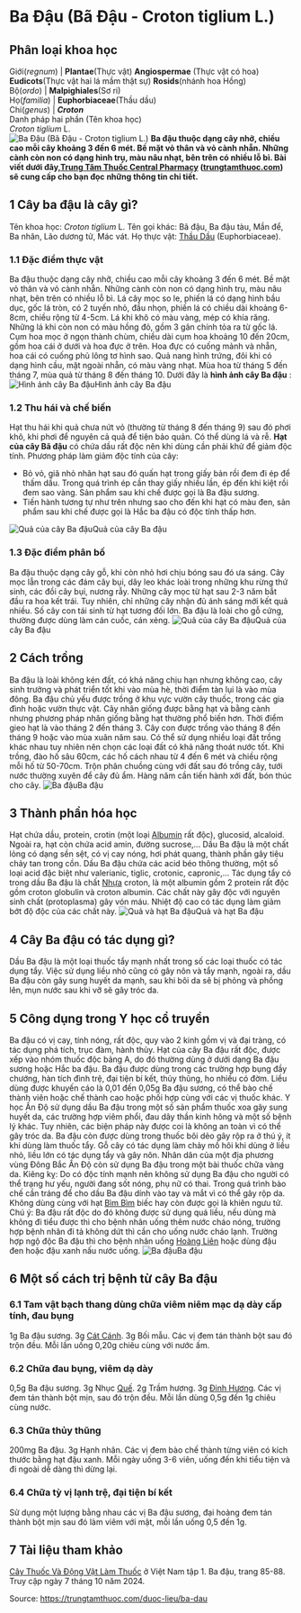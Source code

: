 # Ba Đậu (Bã Đậu - Croton tiglium L.)

Phân loại khoa học  
---  
Giới(_regnum_) |  **Plantae**(Thực vật) **Angiospermae** (Thực vật có hoa) **Eudicots**(Thực vật hai lá mầm thật sự) **Rosids**(nhánh hoa Hồng)  
Bộ(_ordo_) | **Malpighiales**(Sơ ri)  
Họ(_familia_) | **Euphorbiaceae**(Thầu dầu)  
Chi(_genus_) | **_Croton_**  
Danh pháp hai phần (Tên khoa học)  
_Croton tiglium_ L.  
![Ba Đậu \(Bã Đậu - Croton tiglium L.\)](https://trungtamthuoc.com/images/others/cay-ba-dau-0-0148.jpg)
**Ba đậu thuộc dạng cây nhỡ, chiều cao mỗi cây khoảng 3 đến 6 mét. Bề mặt vỏ thân và vỏ cành nhẵn. Những cành còn non có dạng hình trụ, màu nâu nhạt, bên trên có nhiều lỗ bì. Bài viết dưới đây,[Trung Tâm Thuốc Central Pharmacy](https://trungtamthuoc.com/ "Trung Tâm Thuốc Central Pharmacy") ([trungtamthuoc.com](https://trungtamthuoc.com/ "trungtamthuoc.com")) sẽ cung cấp cho bạn đọc những thông tin chi tiết.**
##  1 Cây ba đậu là cây gì?
Tên khoa học: _Croton tiglium_ L.
Tên gọi khác: Bã đậu, Ba đậu tàu, Mần để, Ba nhân, Lão dương tử, Mác vát.
Họ thực vật: [Thầu Dầu](https://trungtamthuoc.com/duoc-lieu/thau-dau "Thầu Dầu") (Euphorbiaceae).
### 1.1 Đặc điểm thực vật
Ba đậu thuộc dạng cây nhỡ, chiều cao mỗi cây khoảng 3 đến 6 mét.
Bề mặt vỏ thân và vỏ cành nhẵn. Những cành còn non có dạng hình trụ, màu nâu nhạt, bên trên có nhiều lỗ bì.
Lá cây mọc so le, phiến lá có dạng hình bầu dục, gốc lá tròn, có 2 tuyến nhỏ, đầu nhọn, phiến lá có chiều dài khoảng 6-8cm, chiều rộng từ 4-5cm. Lá khi khô có màu vàng, mép có khía răng. Những lá khi còn non có màu hồng đỏ, gồm 3 gân chính tỏa ra từ gốc lá.
Cụm hoa mọc ở ngọn thành chùm, chiều dài cụm hoa khoảng 10 đến 20cm, gồm hoa cái ở dưới và hoa đực ở trên. Hoa đực có cuống mảnh và nhẵn, hoa cái có cuống phủ lông tơ hình sao.
Quả nang hình trứng, đôi khi có dạng hình cầu, mặt ngoài nhẵn, có màu vàng nhạt.
Mùa hoa từ tháng 5 đến tháng 7, mùa quả từ tháng 8 đến tháng 10.
Dưới đây là **hình ảnh cây Ba đậu** :
![Hình ảnh cây Ba đậu](https://trungtamthuoc.com/images/item/cay-ba-dau.jpg)Hình ảnh cây Ba đậu
### 1.2 Thu hái và chế biến
Hạt thu hái khi quả chưa nứt vỏ (thường từ tháng 8 đến tháng 9) sau đó phơi khô, khi phơi để nguyên cả quả để tiện bảo quản.
Có thể dùng lá và rễ.
**Hạt của cây Bã đậu** có chứa dầu rất độc nên khi dùng cần phải khử để giảm độc tính.
Phương pháp làm giảm độc tính của cây:
  * Bỏ vỏ, giã nhỏ nhân hạt sau đó quấn hạt trong giấy bản rồi đem đi ép để thấm dầu. Trong quá trình ép cần thay giấy nhiều lần, ép đến khi kiệt rồi đem sao vàng. Sản phẩm sau khi chế được gọi là Ba đậu sương.
  * Tiến hành tương tự như trên nhưng sao cho đến khi hạt có màu đen, sản phẩm sau khi chế được gọi là Hắc ba đậu có độc tính thấp hơn.

![Quả của cây Ba đậu](https://trungtamthuoc.com/images/item/cay-ba-dau-1.jpg)Quả của cây Ba đậu
### 1.3 Đặc điểm phân bố
Ba đậu thuộc dạng cây gỗ, khi còn nhỏ hơi chịu bóng sau đó ưa sáng. Cây mọc lẫn trong các đám cây bụi, dây leo khác loài trong những khu rừng thứ sinh, các đồi cây bụi, nương rẫy.
Những cây mọc từ hạt sau 2-3 năm bắt đầu ra hoa kết trái. Tuy nhiên, chỉ những cây nhận đủ ánh sáng mới kết quả nhiều. Số cây con tái sinh từ hạt tương đối lớn.
Ba đậu là loài cho gỗ cứng, thường được dùng làm cán cuốc, cán xẻng.
![Quả của cây Ba đậu](https://trungtamthuoc.com/images/item/cay-ba-dau-2.jpg)Quả của cây Ba đậu
##  2 Cách trồng
Ba đậu là loài không kén đất, có khả năng chịu hạn nhưng không cao, cây sinh trưởng và phát triển tốt khi vào mùa hè, thời điểm tàn lụi là vào mùa đông. Ba đậu chủ yếu được trồng ở khu vực vườn cây thuốc, trong các gia đình hoặc vườn thực vật.
Cây nhân giống được bằng hạt và bằng cành nhưng phương pháp nhân giống bằng hạt thường phổ biến hơn.
Thời điểm gieo hạt là vào tháng 2 đến tháng 3. Cây con được trồng vào tháng 8 đến tháng 9 hoặc vào mùa xuân năm sau.
Có thể sử dụng nhiều loại đất trồng khác nhau tuy nhiên nên chọn các loại đất có khả năng thoát nước tốt. Khi trồng, đào hố sâu 60cm, các hố cách nhau từ 4 đến 6 mét và chiều rộng mỗi hố từ 50-70cm.
Trộn phân chuồng cùng với đất sau đó trồng cây, tưới nước thường xuyên để cây đủ ẩm.
Hàng năm cần tiến hành xới đất, bón thúc cho cây.
![Ba đậu](https://trungtamthuoc.com/images/item/cay-ba-dau-3.jpg)Ba đậu
##  3 Thành phần hóa học
Hạt chứa dầu, protein, crotin (một loại [Albumin](https://trungtamthuoc.com/hoat-chat/albumin "Albumin") rất độc), glucosid, alcaloid. Ngoài ra, hạt còn chứa acid amin, đường sucrose,...
Dầu Ba đậu là một chất lỏng có dạng sền sệt, có vị cay nóng, hơi phát quang, thành phần gây tiêu chảy tan trong cồn.
Dầu Ba đậu chứa các acid béo thông thường, một số loại acid đặc biệt như valerianic, tiglic, crotonic, capronic,...
Tác dụng tẩy có trong dầu Ba đậu là chất [Nhựa](https://trungtamthuoc.com/hoat-chat/nhua "Nhựa") croton, là một albumin gồm 2 protein rất độc gồm croton globulin và croton albumin. Các chất này gây độc với nguyên sinh chất (protoplasma) gây vón máu. Nhiệt độ cao có tác dụng làm giảm bớt độ độc của các chất này.
![Quả và hạt Ba đậu](https://trungtamthuoc.com/images/item/cay-ba-dau-4.jpg)Quả và hạt Ba đậu
##  4 Cây Ba đậu có tác dụng gì?
Dầu Ba đậu là một loại thuốc tẩy mạnh nhất trong số các loại thuốc có tác dụng tẩy. Việc sử dụng liều nhỏ cũng có gây nôn và tẩy mạnh, ngoài ra, dầu Ba đậu còn gây sung huyết da mạnh, sau khi bôi da sẽ bị phỏng và phồng lên, mụn nước sau khi vỡ sẽ gây tróc da.
##  5 Công dụng trong Y học cổ truyền
Ba đậu có vị cay, tính nóng, rất độc, quy vào 2 kinh gồm vị và đại tràng, có tác dụng phá tích, trục đàm, hành thủy.
Hạt của cây Ba đậu rất độc, được xếp vào nhóm thuốc độc bảng A, do đó thường dùng ở dưới dạng Ba đậu sương hoặc Hắc ba đậu.
Ba đậu được dùng trong các trường hợp bụng đầy chướng, hàn tích đình trệ, đại tiện bí kết, thủy thũng, ho nhiều có đờm.
Liều dùng được khuyến cáo là 0,01 đến 0,05g Ba đậu sương, có thể bào chế thành viên hoặc chế thành cao hoặc phối hợp cùng với các vị thuốc khác.
Y học Ấn Độ sử dụng dầu Ba đậu trong một số sản phẩm thuốc xoa gây sung huyết da, các trường hợp viêm phổi, đau dây thần kinh hông và một số bệnh lý khác. Tuy nhiên, các biện pháp này được coi là không an toàn vì có thể gây tróc da. Ba đậu còn được dùng trong thuốc bôi dẻo gây rộp ra ở thú ý, ít khi dùng làm thuốc tẩy. Gỗ cây có tác dụng làm chảy mồ hôi khi dùng ở liều nhỏ, liều lớn có tác dụng tẩy và gây nôn.
Nhân dân của một địa phương vùng Đông Bắc Ấn Độ còn sử dụng Ba đậu trong một bài thuốc chữa vàng da.
Kiêng kỵ: Do có độc tính mạnh nên không sử dụng Ba đậu cho người có thể trạng hư yếu, người đang sốt nóng, phụ nữ có thai.
Trong quá trình bào chế cần tráng để cho dầu Ba đậu dính vào tay và mắt vì có thể gây rộp da.
Không dùng cùng với hạt [Bìm Bìm](https://trungtamthuoc.com/duoc-lieu/bim-bim-72 "Bìm Bìm") biếc hay còn được gọi là khiên ngưu tử.
Chú ý: Ba đậu rất độc do đó không được sử dụng quá liều, nếu dùng mà không đi tiểu được thì cho bệnh nhân uống thêm nước cháo nóng, trường hợp bệnh nhân đi tả không dứt thì cần cho uống nước cháo lạnh. Trường hợp ngộ độc Ba đậu thì cho bệnh nhân uống [Hoàng Liên](https://trungtamthuoc.com/hoat-chat/hoang-lien "Hoàng Liên") hoặc dùng đậu đen hoặc đậu xanh nấu nước uống.
![Ba đậu](https://trungtamthuoc.com/images/item/cay-ba-dau-5.jpg)Ba đậu
##  6 Một số cách trị bệnh từ cây Ba đậu
### 6.1 Tam vật bạch thang dùng chữa viêm niêm mạc dạ dày cấp tính, đau bụng
1g Ba đậu sương.
3g [Cát Cánh](https://trungtamthuoc.com/duoc-lieu/cat-canh-74 "Cát Cánh").
3g Bối mẫu.
Các vị đem tán thành bột sau đó trộn đều.
Mỗi lần uống 0,20g chiêu cùng với nước ấm.
### 6.2 Chữa đau bụng, viêm dạ dày
0,5g Ba đậu sương.
3g Nhục [Quế](https://trungtamthuoc.com/hoat-chat/que "Quế").
2g Trầm hương.
3g [Đinh Hương](https://trungtamthuoc.com/hoat-chat/dinh-huong "Đinh Hương").
Các vị đem tán thành bột mịn, sau đó trộn đều. Mỗi lần dùng 0,5g đến 1g chiêu cùng nước.
### 6.3 Chữa thủy thũng
200mg Ba đậu.
3g Hạnh nhân.
Các vị đem bào chế thành từng viên có kích thước bằng hạt đậu xanh. Mỗi ngày uống 3-6 viên, uống đến khi tiểu tiện và đi ngoài dễ dàng thì dừng lại.
### 6.4 Chữa tỳ vị lạnh trệ, đại tiện bí kết
Sử dụng một lượng bằng nhau các vị Ba đậu sương, đại hoàng đem tán thành bột mịn sau đó làm viêm với mật, mỗi lần uống 0,5 đến 1g.
##  7 Tài liệu tham khảo
[Cây Thuốc Và Động Vật Làm Thuốc](https://trungtamthuoc.com/bai-viet/doc-online-va-tai-mien-phi-pdf-sach-cay-thuoc-va-dong-vat-lam-thuoc-o-viet-nam "Cây Thuốc Và Động Vật Làm Thuốc") ở Việt Nam tập 1. Ba đậu, trang 85-88. Truy cập ngày 7 tháng 10 năm 2024.


Source: https://trungtamthuoc.com/duoc-lieu/ba-dau